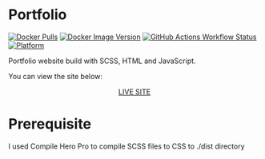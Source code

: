 # Portfolio

[![Docker Pulls](https://img.shields.io/docker/pulls/maclucky/portfolio-landing-page)](https://hub.docker.com/r/maclucky/portfolio-landing-page)
[![Docker Image Version](https://img.shields.io/docker/v/maclucky/portfolio-landing-page/latest)](https://hub.docker.com/r/maclucky/portfolio-landing-page/tags)
[![GitHub Actions Workflow Status](https://github.com/mac-lucky/Portfolio-Landing-Page/actions/workflows/docker-image.yml/badge.svg)](https://github.com/mac-lucky/Portfolio-Landing-Page/actions/workflows/docker-image.yml)
[![Platform](https://img.shields.io/badge/platform-amd64%20%7C%20arm64-blue)](https://hub.docker.com/r/maclucky/portfolio-landing-page/tags)

Portfolio website build with SCSS, HTML and JavaScript.

You can view the site below:

<p align="center"><a href="https://portfolio.macluckylab.com">LIVE SITE</a></p>

# Prerequisite

I used Compile Hero Pro to compile SCSS files to CSS to ./dist directory
